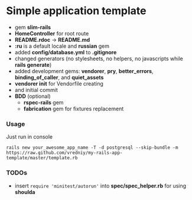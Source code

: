 # Simple application template

* gem **slim-rails**
* **HomeController** for root route
* **README.rdoc** -> **README.md**
* **:ru** is a default locale and **russian** gem
* added **config/database.yml** to **.gitignore**
* changed generators (no stylesheets, no helpers, no javascripts while **rails generate**)
* added development gems: **vendorer**, **pry**, **better_errors**, **binding_of_caller**, and **quiet_assets**
* **vendorer init** for Vendorfile creating
* and initial commit
* **BDD** (optional)
	* **rspec-rails** gem
	* **fabrication** gem for fixtures replacement

### Usage

Just run in console 

    rails new your_awesome_app_name -T -d postgresql --skip-bundle -m https://raw.github.com/vredniy/my-rails-app-template/master/template.rb

### TODOs

* insert `require 'minitest/autorun'` into **spec/spec_helper.rb** for using **shoulda**
